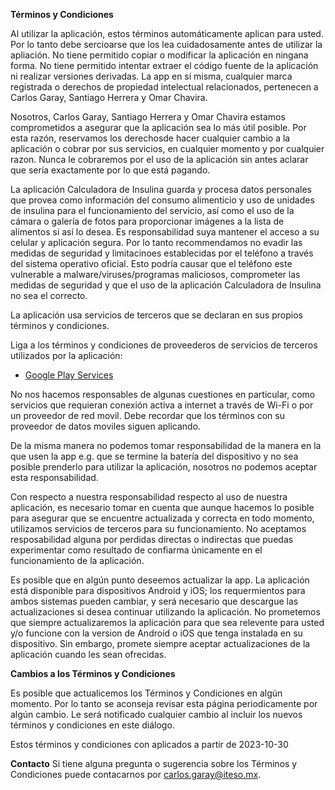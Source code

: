 **Términos y Condiciones**

Al utilizar la aplicación, estos términos automáticamente aplican para usted. Por lo tanto debe sercioarse que los lea cuidadosamente antes de utilizar la apliación. No tiene permitido copiar o modificar la aplicación en ningana forma. No tiene permitido intentar extraer el código fuente de la aplicación ni realizar versiones derivadas. La app en sí misma, cualquier marca registrada o derechos de propiedad intelectual relacionados, pertenecen a Carlos Garay, Santiago Herrera y Omar Chavira.

Nosotros, Carlos Garay, Santiago Herrera y Omar Chavira estamos comprometidos a asegurar que la aplicación sea lo más útil posible. Por esta razón, reservamos los derechosde hacer cualquier cambio a la aplicación o cobrar por sus servicios, en cualquier momento y por cualquier razon. Nunca le cobraremos por el uso de la aplicación sin antes aclarar que sería exactamente por lo que está pagando.

La aplicación Calculadora de Insulina guarda y procesa datos personales que provea como información del consumo alimenticio y uso de unidades de insulina para el funcionamiento del servicio, así como el uso de la cámara o galería de fotos para proporcionar imágenes a la lista de alimentos si así lo desea. Es responsabilidad suya mantener el acceso a su celular y aplicación segura. Por lo tanto recommendamos no evadir las medidas de seguridad y limitacinoes establecidas por el teléfono a través del sistema operativo oficial. Esto podría causar que el teléfono este vulnerable a malware/viruses/programas maliciosos, comprometer las medidas de seguridad y que el uso de la aplicación Calculadora de Insulina no sea el correcto.

La aplicación usa servicios de terceros que se declaran en sus propios términos y condiciones.

Liga a los términos y condiciones de proveederos de servicios de terceros utilizados por la aplicación:

*   [Google Play Services](https://policies.google.com/terms)

No nos hacemos responsables de algunas cuestiones en particular, como servicios que requieran conexión activa a internet a través de Wi-Fi o por un proveedor de red movil. Debe recordar que los términos con su proveedor de datos moviles siguen aplicando. 

De la misma manera no podemos tomar responsabilidad de la manera en la que usen la app e.g. que se termine la batería del dispositivo y no sea posible prenderlo para utilizar la aplicación, nosotros no podemos aceptar esta responsabilidad.  

Con respecto a nuestra responsabilidad respecto al uso de nuestra aplicación, es necesario tomar en cuenta que aunque hacemos lo posible para asegurar que se encuentre actualizada y correcta en todo momento, utilizamos servicios de terceros para su funcionamiento. No aceptamos resposabilidad alguna por perdidas directas o indirectas que puedas experimentar como resultado de confiarma únicamente en el funcionamiento de la aplicación. 

Es posible que en algún punto deseemos actualizar la app. La aplicación está disponible para dispositivos Android y iOS; los requermientos para ambos sistemas pueden cambiar, y será necesario que descargue las actualizaciones si desea continuar utilizando la aplicación. No prometemos que siempre actualizaremos la aplicación para que sea relevente para usted y/o funcione con la version de Android o iOS que tenga instalada en su dispositivo. Sin embargo, promete siempre aceptar actualizaciones de la aplicación cuando les sean ofrecidas. 

**Cambios a los Términos y Condiciones**

Es posible que actualicemos los Términos y Condiciones en algún momento. Por lo tanto se aconseja revisar esta página periodicamente por algún cambio. Le será notificado cualquier cambio al incluir los nuevos términos y condiciones en este diálogo.  

Estos términos y condiciones con aplicados a partir de 2023-10-30

**Contacto**
Si tiene alguna pregunta o sugerencia sobre los Términos y Condiciones puede contacarnos por carlos.garay@iteso.mx.


